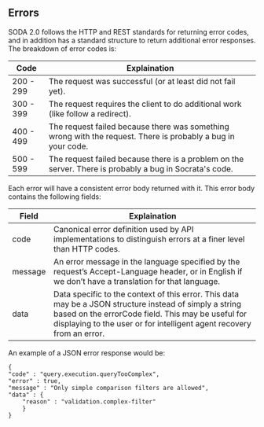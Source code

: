 ## Errors

SODA 2.0 follows the HTTP and REST standards for returning error codes, and in addition has a standard structure to return
additional error responses. The breakdown of error codes is:

|Code|Explaination|
|---|---|
|200 - 299|The request was successful (or at least did not fail yet).|
|300 - 399|The request requires the client to do additional work (like follow a redirect).|
|400 - 499|The request failed because there was something wrong with the request. There is probably a bug in your code.|
|500 - 599|The request failed because there is a problem on the server. There is probably a bug in Socrata's code.|

Each error will have a consistent error body returned with it. This error body contains the following fields:

|Field|Explaination|
|---|---|
|code|Canonical error definition used by API implementations to distinguish errors at a finer level than HTTP codes.|
|message|An error message in the language specified by the request’s Accept-Language header, or in English if we don’t have a translation for that language.|
|data|Data specific to the context of this error. This data may be a JSON structure instead of simply a string based on the errorCode field. This may be useful for displaying to the user or for intelligent agent recovery from an error.|

An example of a JSON error response would be:

    {
    "code" : "query.execution.queryTooComplex",
    "error" : true,
    "message" : "Only simple comparison filters are allowed",
    "data" : {
        "reason" : "validation.complex-filter"
        }
    }


